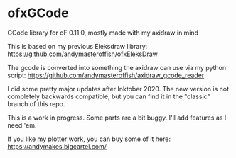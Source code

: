 # ofxGCode
GCode library for oF 0.11.0, mostly made with my axidraw in mind

This is based on my previous Eleksdraw library: https://github.com/andymasteroffish/ofxEleksDraw

The gcode is converted into something the axidraw can use via my python script: https://github.com/andymasteroffish/axidraw_gcode_reader

I did some pretty major updates after Inktober 2020. The new version is not completely backwards compatible, but you can find it in the "classic" branch of this repo.

This is a work in progress. Some parts are a bit buggy. I'll add features as I need 'em.

If you like my plotter work, you can buy some of it here: https://andymakes.bigcartel.com/